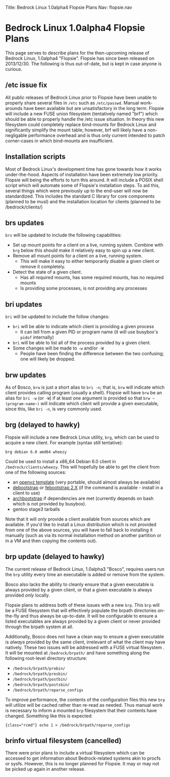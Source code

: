 Title: Bedrock Linux 1.0alpha4 Flopsie Plans
Nav: flopsie.nav

# Bedrock Linux 1.0alpha4 Flopsie Plans

This page serves to describe plans for the then-upcoming release of Bedrock Linux,
1.0alpha4 "Flopsie". Flopsie has since been released on 2013/12/30.  The
following is thus out-of-date, but is kept in case anyone is curious.

## /etc issue fix

All public releases of Bedrock Linux prior to Flopsie have been unable to
properly share several files in `/etc` such as `/etc/passwd`.  Manual
work-arounds have been available but are unsatisfactory in the long term.
Flopsie will include a new FUSE union filesystem (tentatively named "brf")
which should be able to properly handle the /etc issue situation.  In theory
this new filesystem could completely replace bind-mounts for Bedrock Linux and
significantly simplify the mount table; however, brf will likely have a
non-negligable performance overhead and is thus only current intended to patch
corner-cases in which bind-mounts are insufficient.

## Installation scripts

Most of Bedrock Linux's development time has gone towards how it works
under-the-hood.  Aspects of installation have been extremely low priority.
Flopsie will being the efforts to turn this around.  It will include a POSIX
shell script which will automate some of Flopsie's installation steps.  To aid
this, several things which were previously up to the end-user will now be
standardized.  This includes the standard C library for core components
(planned to be musl) and the installation location for clients (planned to be
/bedrock/clients/)

## brs updates

`brs` will be updated to include the following capabilities:

- Set up mount points for a client on a live, running system.  Combine with
  `brg` below this should make it relatively easy to spin up a new client.
- Remove all mount points for a client on a live, running system.
    - This will make it easy to either temporarily disable a given client or remove it completely.
- Detect the state of a given client.
   - Has all required mounts, has some required mounts, has no required mounts
   - Is providing some processes, is not providing any processes

## bri updates

`bri` will be updated to include the follow changes:

- `bri` will be able to indicate which client is providing a given process
    - It can tell from a given PID or program name (it will use busybox's `pidof` internally)
- `bri` will be able to list all of the process provided by a given client.
- Some changes will be made to `-w` and/or `-W`
    - People have been finding the difference between the two confusing; one will likely be dropped.

## brw updates

As of Bosco, `brw` is just a short alias to `bri -n`; that is, `brw` will
indicate which client provides calling program (usually a shell).  Flopsie will
have `brw` be an alias for `bri -w` (or `-W`) if at least one argument is
provided so that `brw ~(program-name~)` will indicate which client will provide a
given executable, since this, like `bri -n`, is very commonly used.

## brg (delayed to hawky)

Flopsie will include a new Bedrock Linux utility, `brg`, which can be used to
acquire a new client.  For example (syntax still tentative):

    brg debian 6.0 amd64 wheezy

Could be used to install a x86_64 Debian 6.0 client in `/bedrock/clients/wheezy`.
This will hopefully be able to get the client from one of the following
sources:

- an [openvz template](http://openvz.org/Download/template/precreated) (very portable, should almost always be available)
- [debootstrap](http://wiki.debian.org/Debootstrap) or [febootstrap 2.X](http://people.redhat.com/~rjones/supermin/) (if the command is available - install in a client to use)
- [archbootstrap](https://github.com/tokland/arch-bootstrap/) if dependencies are met (currently depends on bash which is not provided by busybox).
- gentoo stage3 tarballs

Note that it will *only* provide a client available from sources which are
available.  If you'd like to install a Linux distribution which is not provided
from one of the above sources, you will have to fall back to installing it
manually (such as via its normal installation method on another partition or in
a VM and then copying the contents out).

## brp update (delayed to hawky)

The current release of Bedrock Linux, 1.0alpha3 "Bosco", requires users run the
`brp` utility every time an executable is added or remove from the system.

Bosco also lacks the ability to cleanly ensure that a given executable is
always provided by a given client, or that a given executable is always
provided *only* locally.

Flopsie plans to address both of these issues with a new `brp`.  This `brp`
will be a FUSE filesystem that will effectively populate the brpath directories
on-the-fly and thus always be up-to-date.  It will be configurable to ensure a
listed executables are always provided by a given client or never provided
through the brpath system at all.

Additionally, Bosco does not have a clean way to ensure a given executable is
*always* provided by the same client, irrelevant of what the client may have
natively.  These two issues will be addressed with a FUSE virtual filesystem .
It will be mounted at `/bedrock/brpath/` and have something along the following
root-level directory structure:

- `/bedrock/brpath/prebin/`
- `/bedrock/brpath/presbin/`
- `/bedrock/brpath/postbin/`
- `/bedrock/brpath/postsbin/`
- `/bedrock/brpath/reparse_configs`

To improve performance, the contents of the configuration files this new `brp`
will utilize will be cached rather than re-read as needed.  Thus manual work is
necessary to inform a mounted `brp` filesystem that their contents have
changed.  Something like this is expected:

    {class="rcmd"} echo 1 > /bedrock/brpath/reparse_configs

## brinfo virtual filesystem (cancelled)

There were prior plans to include a virtual filesystem which can be accessed to
get information about Bedrock-related systems akin to procfs or sysfs.
However, this is no longer planned for Flopsie.  It may or may not be picked up
again in another release.
